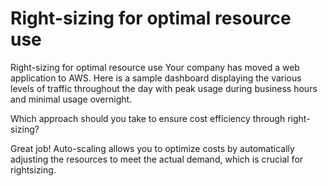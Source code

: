 # Right-sizing for optimal resource use

Right-sizing for optimal resource use
Your company has moved a web application to AWS. Here is a sample dashboard displaying the various levels of traffic throughout the day with peak usage during business hours and minimal usage overnight.

Which approach should you take to ensure cost efficiency through right-sizing?

Great job! Auto-scaling allows you to optimize costs by automatically adjusting the resources to meet the actual demand, which is crucial for rightsizing.

